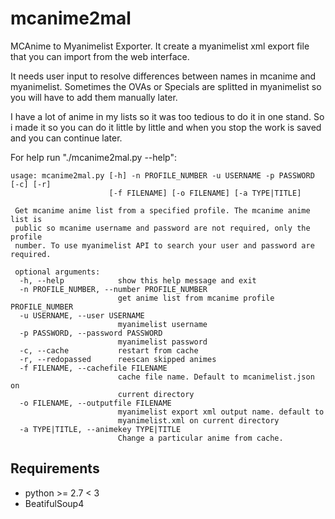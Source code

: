 mcanime2mal
===========

MCAnime to Myanimelist Exporter. It create a myanimelist xml export file that
you can import from the web interface.

It needs user input to resolve differences between names in mcanime and
myanimelist. Sometimes the OVAs or Specials are splitted in myanimelist so you
will have to add them manually later.

I have a lot of anime in my lists so it was too tedious to do it in one stand.
So i made it so you can do it little by little and when you stop the work is
saved and you can continue later.

For help run "./mcanime2mal.py --help":

    usage: mcanime2mal.py [-h] -n PROFILE_NUMBER -u USERNAME -p PASSWORD [-c] [-r]
                          [-f FILENAME] [-o FILENAME] [-a TYPE|TITLE]
      
     Get mcanime anime list from a specified profile. The mcanime anime list is
     public so mcanime username and password are not required, only the profile
     number. To use myanimelist API to search your user and password are required.
     
     optional arguments:
      -h, --help            show this help message and exit
      -n PROFILE_NUMBER, --number PROFILE_NUMBER
                            get anime list from mcanime profile PROFILE_NUMBER
      -u USERNAME, --user USERNAME
                            myanimelist username
      -p PASSWORD, --password PASSWORD
                            myanimelist password
      -c, --cache           restart from cache
      -r, --redopassed      reescan skipped animes
      -f FILENAME, --cachefile FILENAME
                            cache file name. Default to mcanimelist.json on
                            current directory
      -o FILENAME, --outputfile FILENAME
                            myanimelist export xml output name. default to
                            myanimelist.xml on current directory
      -a TYPE|TITLE, --animekey TYPE|TITLE
                            Change a particular anime from cache.

## Requirements

* python >= 2.7 < 3 
* BeatifulSoup4

